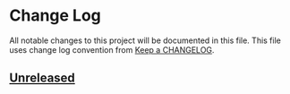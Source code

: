 # Change Log
All notable changes to this project will be documented in this file.
This file uses change log convention from [Keep a CHANGELOG](http://keepachangelog.com).

## [Unreleased][unreleased]


[unreleased]: https://github.com/labpositiva/anisble-role-php/compare/0.0.4...HEAD
[0.0.4]: https://github.com/labpositiva/anisble-role-php/compare/0.0.3...0.0.4
[0.0.3]: https://github.com/labpositiva/anisble-role-php/compare/0.0.2...0.0.3
[0.0.2]: https://github.com/labpositiva/anisble-role-php/compare/0.0.1...0.0.2
[0.0.1]: https://github.com/labpositiva/anisble-role-php/compare/0.0.0...0.0.1

[CHANGELOG.md]: CHANGELOG.md
[CONTRIBUTING.md]: CONTRIBUTING.md
[LICENCE]: LICENCE
[README.md]: README.md
